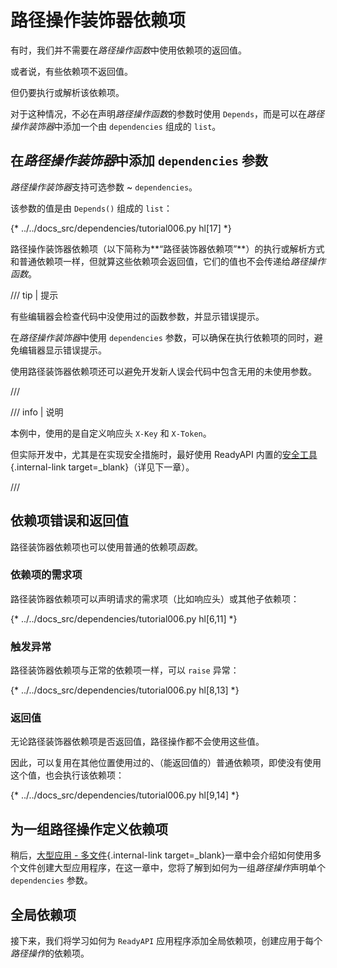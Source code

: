 # 路径操作装饰器依赖项

有时，我们并不需要在*路径操作函数*中使用依赖项的返回值。

或者说，有些依赖项不返回值。

但仍要执行或解析该依赖项。

对于这种情况，不必在声明*路径操作函数*的参数时使用 `Depends`，而是可以在*路径操作装饰器*中添加一个由 `dependencies` 组成的 `list`。

## 在*路径操作装饰器*中添加 `dependencies` 参数

*路径操作装饰器*支持可选参数 ~ `dependencies`。

该参数的值是由 `Depends()` 组成的 `list`：

{* ../../docs_src/dependencies/tutorial006.py hl[17] *}

路径操作装饰器依赖项（以下简称为**“路径装饰器依赖项”**）的执行或解析方式和普通依赖项一样，但就算这些依赖项会返回值，它们的值也不会传递给*路径操作函数*。

/// tip | 提示

有些编辑器会检查代码中没使用过的函数参数，并显示错误提示。

在*路径操作装饰器*中使用 `dependencies` 参数，可以确保在执行依赖项的同时，避免编辑器显示错误提示。

使用路径装饰器依赖项还可以避免开发新人误会代码中包含无用的未使用参数。

///

/// info | 说明

本例中，使用的是自定义响应头 `X-Key` 和 `X-Token`。

但实际开发中，尤其是在实现安全措施时，最好使用 ReadyAPI 内置的[安全工具](../security/index.md){.internal-link target=_blank}（详见下一章）。

///

## 依赖项错误和返回值

路径装饰器依赖项也可以使用普通的依赖项*函数*。

### 依赖项的需求项

路径装饰器依赖项可以声明请求的需求项（比如响应头）或其他子依赖项：

{* ../../docs_src/dependencies/tutorial006.py hl[6,11] *}

### 触发异常

路径装饰器依赖项与正常的依赖项一样，可以 `raise` 异常：

{* ../../docs_src/dependencies/tutorial006.py hl[8,13] *}

### 返回值

无论路径装饰器依赖项是否返回值，路径操作都不会使用这些值。

因此，可以复用在其他位置使用过的、（能返回值的）普通依赖项，即使没有使用这个值，也会执行该依赖项：

{* ../../docs_src/dependencies/tutorial006.py hl[9,14] *}

## 为一组路径操作定义依赖项

稍后，[大型应用 - 多文件](../../tutorial/bigger-applications.md){.internal-link target=\_blank}一章中会介绍如何使用多个文件创建大型应用程序，在这一章中，您将了解到如何为一组*路径操作*声明单个 `dependencies` 参数。

## 全局依赖项

接下来，我们将学习如何为 `ReadyAPI` 应用程序添加全局依赖项，创建应用于每个*路径操作*的依赖项。
